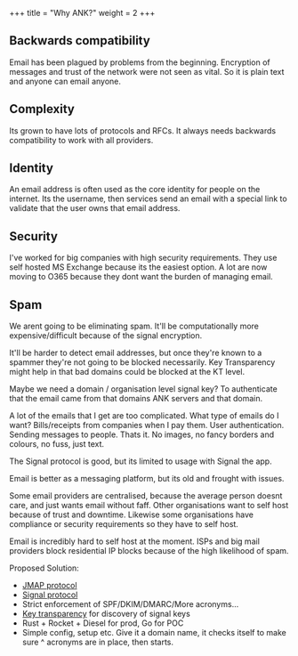 +++
title = "Why ANK?"
weight = 2
+++

## Backwards compatibility
Email has been plagued by problems from the beginning. Encryption of messages and trust of the network were not seen as vital. So it is plain text and anyone can email anyone.

## Complexity
Its grown to have lots of protocols and RFCs. It always needs backwards compatibility to work with all providers.

## Identity

An email address is often used as the core identity for people on the internet. Its the username, then services send an email with a special link to validate that the user owns that email address.

## Security

I've worked for big companies with high security requirements. They use self hosted MS Exchange because its the easiest option. A lot are now moving to O365 because they dont want the burden of managing email.


## Spam

We arent going to be eliminating spam. It'll be computationally more expensive/difficult because of the signal encryption.

It'll be harder to detect email addresses, but once they're known to a spammer they're not going to be blocked necessarily. Key Transparency might help in that bad domains could be blocked at the KT level.

Maybe we need a domain / organisation level signal key? To authenticate that the email came from that domains ANK servers and that domain.

A lot of the emails that I get are too complicated. What type of emails do I want? Bills/receipts from companies when I pay them. User authentication. Sending messages to people. Thats it. No images, no fancy borders and colours, no fuss, just text.




The Signal protocol is good, but its limited to usage with Signal the app.

Email is better as a messaging platform, but its old and frought with issues.

Some email providers are centralised, because the average person doesnt care, and just wants email without faff. Other organisations want to self host because of trust and downtime. Likewise some organisations have compliance or security requirements so they have to self host. 

Email is incredibly hard to self host at the moment. ISPs and big mail providers block residential IP blocks because of the high likelihood of spam.

Proposed Solution:

- [JMAP protocol](https://jmap.io/)
- [Signal protocol](https://signal.org/docs/)
- Strict enforcement of SPF/DKIM/DMARC/More acronyms...
- [Key transparency](https://github.com/google/keytransparency) for discovery of signal keys
- Rust + Rocket + Diesel for prod, Go for POC
- Simple config, setup etc. Give it a domain name, it checks itself to make sure ^ acronyms are in place, then starts. 

